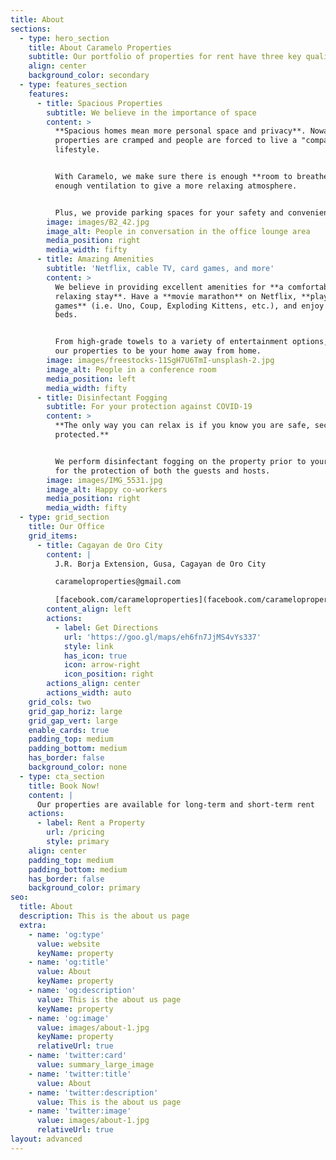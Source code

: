 ```yaml
---
title: About
sections:
  - type: hero_section
    title: About Caramelo Properties
    subtitle: Our portfolio of properties for rent have three key qualities
    align: center
    background_color: secondary
  - type: features_section
    features:
      - title: Spacious Properties
        subtitle: We believe in the importance of space
        content: >
          **Spacious homes mean more personal space and privacy**. Nowadays,
          properties are cramped and people are forced to live a "compact"
          lifestyle.


          With Caramelo, we make sure there is enough **room to breathe** with
          enough ventilation to give a more relaxing atmosphere.


          Plus, we provide parking spaces for your safety and convenience.
        image: images/B2_42.jpg
        image_alt: People in conversation in the office lounge area
        media_position: right
        media_width: fifty
      - title: Amazing Amenities
        subtitle: 'Netflix, cable TV, card games, and more'
        content: >
          We believe in providing excellent amenities for **a comfortable and
          relaxing stay**. Have a **movie marathon** on Netflix, **play card
          games** (i.e. Uno, Coup, Exploding Kittens, etc.), and enjoy the comfy
          beds.


          From high-grade towels to a variety of entertainment options, we wish
          our properties to be your home away from home.
        image: images/freestocks-11SgH7U6TmI-unsplash-2.jpg
        image_alt: People in a conference room
        media_position: left
        media_width: fifty
      - title: Disinfectant Fogging
        subtitle: For your protection against COVID-19
        content: >
          **The only way you can relax is if you know you are safe, secured, and
          protected.**


          We perform disinfectant fogging on the property prior to your arrival
          for the protection of both the guests and hosts.
        image: images/IMG_5531.jpg
        image_alt: Happy co-workers
        media_position: right
        media_width: fifty
  - type: grid_section
    title: Our Office
    grid_items:
      - title: Cagayan de Oro City
        content: |
          J.R. Borja Extension, Gusa, Cagayan de Oro City

          carameloproperties@gmail.com

          [facebook.com/carameloproperties](facebook.com/carameloproperties)
        content_align: left
        actions:
          - label: Get Directions
            url: 'https://goo.gl/maps/eh6fn7JjMS4vYs337'
            style: link
            has_icon: true
            icon: arrow-right
            icon_position: right
        actions_align: center
        actions_width: auto
    grid_cols: two
    grid_gap_horiz: large
    grid_gap_vert: large
    enable_cards: true
    padding_top: medium
    padding_bottom: medium
    has_border: false
    background_color: none
  - type: cta_section
    title: Book Now!
    content: |
      Our properties are available for long-term and short-term rent
    actions:
      - label: Rent a Property
        url: /pricing
        style: primary
    align: center
    padding_top: medium
    padding_bottom: medium
    has_border: false
    background_color: primary
seo:
  title: About
  description: This is the about us page
  extra:
    - name: 'og:type'
      value: website
      keyName: property
    - name: 'og:title'
      value: About
      keyName: property
    - name: 'og:description'
      value: This is the about us page
      keyName: property
    - name: 'og:image'
      value: images/about-1.jpg
      keyName: property
      relativeUrl: true
    - name: 'twitter:card'
      value: summary_large_image
    - name: 'twitter:title'
      value: About
    - name: 'twitter:description'
      value: This is the about us page
    - name: 'twitter:image'
      value: images/about-1.jpg
      relativeUrl: true
layout: advanced
---
```

